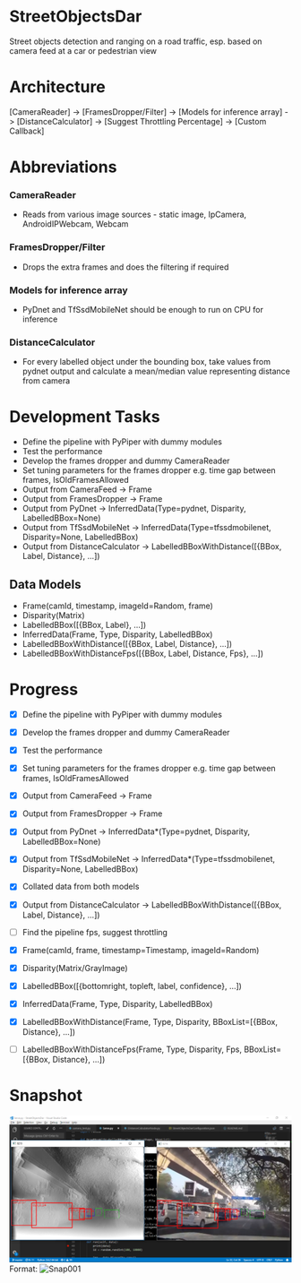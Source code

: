 # StreetObjectsDar

Street objects detection and ranging on a road traffic, esp. based on camera feed at a car or pedestrian view

# Architecture

[CameraReader] -> [FramesDropper/Filter] -> [Models for inference array] -> [DistanceCalculator] -> [Suggest Throttling Percentage] -> [Custom Callback]

# Abbreviations

### CameraReader
- Reads from various image sources - static image, IpCamera, AndroidIPWebcam, Webcam

### FramesDropper/Filter
- Drops the extra frames and does the filtering if required

### Models for inference array
- PyDnet and TfSsdMobileNet should be enough to run on CPU for inference

### DistanceCalculator
- For every labelled object under the bounding box, take values from pydnet output and calculate a mean/median value representing distance from camera

# Development Tasks
- Define the pipeline with PyPiper with dummy modules
- Test the performance
- Develop the frames dropper and dummy CameraReader
- Set tuning parameters for the frames dropper e.g. time gap between frames, IsOldFramesAllowed
- Output from CameraFeed -> Frame
- Output from FramesDropper -> Frame
- Output from PyDnet -> InferredData(Type=pydnet, Disparity, LabelledBBox=None)
- Output from TfSsdMobileNet -> InferredData(Type=tfssdmobilenet, Disparity=None, LabelledBBox)
- Output from DistanceCalculator -> LabelledBBoxWithDistance([{BBox, Label, Distance}, ...])

## Data Models
- Frame(camId, timestamp, imageId=Random, frame)
- Disparity(Matrix)
- LabelledBBox([{BBox, Label}, ...])
- InferredData(Frame, Type, Disparity, LabelledBBox)
- LabelledBBoxWithDistance([{BBox, Label, Distance}, ...])
- LabelledBBoxWithDistanceFps([{BBox, Label, Distance, Fps}, ...])

# Progress
- [x] Define the pipeline with PyPiper with dummy modules
- [x] Develop the frames dropper and dummy CameraReader
- [x] Test the performance
- [x] Set tuning parameters for the frames dropper e.g. time gap between frames, IsOldFramesAllowed
- [x] Output from CameraFeed -> Frame
- [x] Output from FramesDropper -> Frame
- [x] Output from PyDnet -> InferredData*(Type=pydnet, Disparity, LabelledBBox=None)
- [x] Output from TfSsdMobileNet -> InferredData*(Type=tfssdmobilenet, Disparity=None, LabelledBBox)
- [x] Collated data from both models
- [x] Output from DistanceCalculator -> LabelledBBoxWithDistance([{BBox, Label, Distance}, ...])
- [ ] Find the pipeline fps, suggest throttling

- [x] Frame(camId, frame, timestamp=Timestamp, imageId=Random)
- [x] Disparity(Matrix/GrayImage)
- [x] LabelledBBox([{bottomright, topleft, label, confidence}, ...])
- [x] InferredData(Frame, Type, Disparity, LabelledBBox)
- [x] LabelledBBoxWithDistance(Frame, Type, Disparity, BBoxList=[{BBox, Distance}, ...])
- [ ] LabelledBBoxWithDistanceFps(Frame, Type, Disparity, Fps, BBoxList=[{BBox, Distance}, ...])

# Snapshot

![Snap001](/Snaps/Snap001.png)
Format: ![Snap001](https://github.com/cppxaxa/StreetObjectsDar/Snaps/Snap001.png)